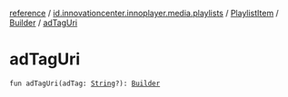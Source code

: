 [reference](../../../index.md) / [id.innovationcenter.innoplayer.media.playlists](../../index.md) / [PlaylistItem](../index.md) / [Builder](index.md) / [adTagUri](./ad-tag-uri.md)

# adTagUri

`fun adTagUri(adTag: `[`String`](https://kotlinlang.org/api/latest/jvm/stdlib/kotlin/-string/index.html)`?): `[`Builder`](index.md)